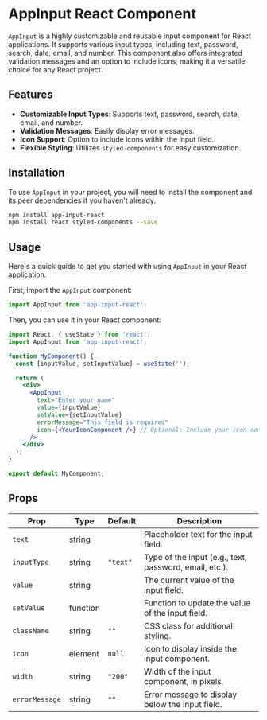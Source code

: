 
# AppInput React Component

`AppInput` is a highly customizable and reusable input component for React applications. It supports various input types, including text, password, search, date, email, and number. This component also offers integrated validation messages and an option to include icons, making it a versatile choice for any React project.

## Features

- **Customizable Input Types**: Supports text, password, search, date, email, and number.
- **Validation Messages**: Easily display error messages.
- **Icon Support**: Option to include icons within the input field.
- **Flexible Styling**: Utilizes `styled-components` for easy customization.

## Installation

To use `AppInput` in your project, you will need to install the component and its peer dependencies if you haven't already.

```bash
npm install app-input-react
npm install react styled-components --save
```

## Usage

Here's a quick guide to get you started with using `AppInput` in your React application.

First, import the `AppInput` component:

```jsx
import AppInput from 'app-input-react';
```

Then, you can use it in your React component:

```jsx
import React, { useState } from 'react';
import AppInput from 'app-input-react';

function MyComponent() {
  const [inputValue, setInputValue] = useState('');

  return (
    <div>
      <AppInput
        text="Enter your name"
        value={inputValue}
        setValue={setInputValue}
        errorMessage="This field is required"
        icon={<YourIconComponent />} // Optional: Include your icon component
      />
    </div>
  );
}

export default MyComponent;
```

## Props

| Prop           | Type     | Default      | Description                                           |
| -------------- | -------- | ------------ | ----------------------------------------------------- |
| `text`         | string   |              | Placeholder text for the input field.                 |
| `inputType`    | string   | `"text"`     | Type of the input (e.g., text, password, email, etc.).|
| `value`        | string   |              | The current value of the input field.                 |
| `setValue`     | function |              | Function to update the value of the input field.      |
| `className`    | string   | `""`         | CSS class for additional styling.                     |
| `icon`         | element  | `null`       | Icon to display inside the input component.           |
| `width`        | string   | `"200"`      | Width of the input component, in pixels.              |
| `errorMessage` | string   | `""`         | Error message to display below the input field.       |

